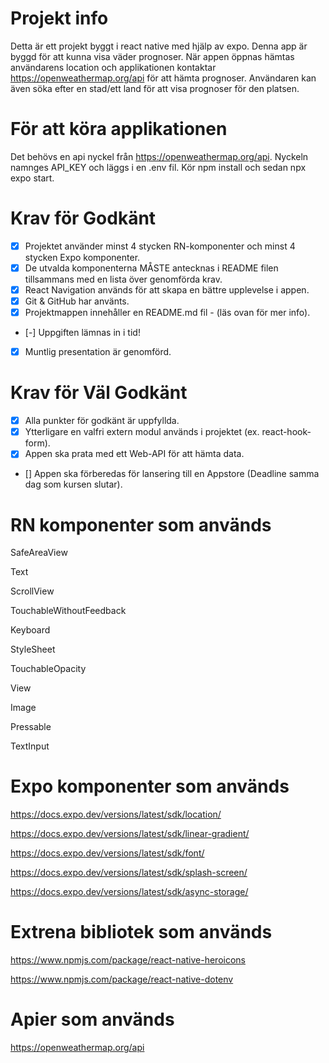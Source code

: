 # Projekt info

Detta är ett projekt byggt i react native med hjälp av expo. Denna app är byggd för att kunna visa väder prognoser.
När appen öppnas hämtas användarens location och applikationen kontaktar https://openweathermap.org/api för att hämta prognoser.
Användaren kan även söka efter en stad/ett land för att visa prognoser för den platsen.

# För att köra applikationen

Det behövs en api nyckel från https://openweathermap.org/api.
Nyckeln namnges API_KEY och läggs i en .env fil.
Kör npm install och sedan npx expo start.

# Krav för Godkänt

- [x] Projektet använder minst 4 stycken RN-komponenter och minst 4 stycken Expo komponenter.
- [x] De utvalda komponenterna MÅSTE antecknas i README filen tillsammans med en lista över genomförda krav.
- [x] React Navigation används för att skapa en bättre upplevelse i appen.
- [x] Git & GitHub har använts.
- [x] Projektmappen innehåller en README.md fil - (läs ovan för mer info).
- [-] Uppgiften lämnas in i tid!
- [x] Muntlig presentation är genomförd.

# Krav för Väl Godkänt

- [x] Alla punkter för godkänt är uppfyllda.
- [x] Ytterligare en valfri extern modul används i projektet (ex. react-hook-form).
- [x] Appen ska prata med ett Web-API för att hämta data.
- [] Appen ska förberedas för lansering till en Appstore (Deadline samma dag som kursen slutar).

# RN komponenter som används

SafeAreaView

Text

ScrollView

TouchableWithoutFeedback

Keyboard

StyleSheet

TouchableOpacity

View

Image

Pressable

TextInput

# Expo komponenter som används

https://docs.expo.dev/versions/latest/sdk/location/

https://docs.expo.dev/versions/latest/sdk/linear-gradient/

https://docs.expo.dev/versions/latest/sdk/font/

https://docs.expo.dev/versions/latest/sdk/splash-screen/

https://docs.expo.dev/versions/latest/sdk/async-storage/

# Extrena bibliotek som används

https://www.npmjs.com/package/react-native-heroicons

https://www.npmjs.com/package/react-native-dotenv

# Apier som används

https://openweathermap.org/api
